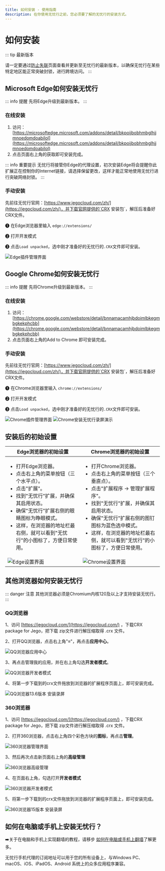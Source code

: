 ```yaml
---
title: 如何安装 - 使用指南
description: 在你使用无忧行之前，您必须要了解的无忧行的安装方式。
---
```


# 如何安装

::: tip 最新版本

请一定要通过[防止失联](/guide/keep-updated)页面查看并更新至无忧行的最新版本，以确保无忧行在某些特定地区能正常突破封锁，进行跨境访问。
:::

## Microsoft Edge如何安装无忧行

::: info 提醒
先将Edge升级到最新版本。
:::

### 在线安装

1. 访问：[https://microsoftedge.microsoft.com/addons/detail/bkpoijbobhmbglhjjmnoedomdoabilol](https://microsoftedge.microsoft.com/addons/detail/bkpoijbobhmbglhjjmnoedomdoabilol)
2. 点击页面右上角的获取即可安装完成。

::: info 重要提示
无忧行将接管你Edge的代理设置，初次安装Edge将会提醒你此扩展正在控制你的Internet链接，请选择保留更改，这样才能正常地使用无忧行进行突破网络封锁。
:::

### 手动安装

先前往无忧行官网：[https://www.jegocloud.com/zh/](https://jegocloud.com/zh/)，并下载官网提供的`CRX 安装包`，解压后准备好CRX文件。

➊ 在Edge浏览器里输入 `edge://extensions/`

➋ 打开开发模式

➌ 点击`Load unpacked`，选中刚才准备好的无忧行的`.CRX`文件即可安装。

<img src="/images/image_spaces_2FtaiByLw8cj0IZKJTlaiM_2Fuploads_2FfcXOYhXbZ9Tr2bWUoI5p_2Fimage_3.png" alt="Edge插件管理界面">

## Google Chrome如何安装无忧行

::: info 提醒
先将Chrome升级到最新版本。
:::

### 在线安装

1. 访问：[https://chrome.google.com/webstore/detail/bnnamacamhjbdoimlbkegmbgkekphcbb](https://chrome.google.com/webstore/detail/bnnamacamhjbdoimlbkegmbgkekphcbb)
2. 点击页面右上角的Add to Chrome 即可安装完成。

### 手动安装

先前往无忧行官网：[https://www.jegocloud.com/zh/](https://jegocloud.com/zh/)，并下载官网提供的`CRX 安装包`，解压后准备好CRX文件。

➊ 在Chrome浏览器里输入 `chrome://extensions/`

➋ 打开开发模式

➌ 点击`Load unpacked`，选中刚才准备好的无忧行的`.CRX`文件即可安装。

<img src="/images/image_spaces_2FtaiByLw8cj0IZKJTlaiM_2Fuploads_2F8gEriEnVmF77fYUY2XxI_2Fimage_1.png" alt="Chrome插件管理界面">

<img src="/images/image_spaces_2FtaiByLw8cj0IZKJTlaiM_2Fuploads_2FqJVM1Fphg1LsgyqucvDn_2F20250326-115951_2.gif" alt="Chrome安装无忧行录屏演示">

## 安装后的初始设置

| Edge浏览器的初始设置 | Chrome浏览器的初始设置 |
| --- | --- |
| <ul><li>打开Edge浏览器。</li><li>点击右上角的菜单按钮（三个水平点）。</li><li>点击"扩展"。</li><li>找到"无忧行"扩展，并确保其启用状态。</li><li>确保"无忧行"扩展右侧的眼睛图标为睁眼模式。</li><li>这样，在浏览器的地址栏最右侧，就可以看到"无忧行"的小图标了，方便日常使用。</li></ul> | <ul><li>打开Chrome浏览器。</li><li>点击右上角的菜单按钮（三个垂直点）。</li><li>点击"扩展程序 -> 管理扩展程序"。</li><li>找到"无忧行"扩展，并确保其启用状态。</li><li>确保"无忧行"扩展右侧的图钉图标为蓝色选中模式。</li><li>这样，在浏览器的地址栏最右侧，就可以看到"无忧行"的小图标了，方便日常使用。</li></ul> |
| <img src="/images/image_spaces_2FtaiByLw8cj0IZKJTlaiM_2Fuploads_2Fg4tbKt6AKXlmq4DaA3H6_2Fimage_3.png" alt="Edge设置界面"> | <img src="/images/image_spaces_2FtaiByLw8cj0IZKJTlaiM_2Fuploads_2FGzs5DCiSzki2ZpCWTW3Z_2Fimage_1.png" alt="Chrome设置界面"> |

## 其他浏览器如何安装无忧行

::: danger 注意
其他浏览器必须是Chromium内核120及以上才支持安装无忧行。
:::

### QQ浏览器

1、访问 [https://jegocloud.com/](https://jegocloud.com/) ，下载CRX package for Jego，把下载 zip文件进行解压缩取得 .crx 文件。

2、打开QQ浏览器，点击右上角"**≡**"，再点击**应用中心**。

<img src="/images/image_spaces_2FtaiByLw8cj0IZKJTlaiM_2Fuploads_2FNu4OazcBbbAFfWuQgezF_2Fimage_2.png" alt="QQ浏览器应用中心">

3、再点击管理我的应用，并在右上角勾选**开发者模式**。

<img src="/images/image_spaces_2FtaiByLw8cj0IZKJTlaiM_2Fuploads_2F89zJpPggJ1YdQjAXLRra_2Fimage_3.png" alt="QQ浏览器开发者模式">

4、将第一步下载到的crx文件拖放到浏览器的扩展程序页面上，即可安装完成。

<img src="/images/image_spaces_2FtaiByLw8cj0IZKJTlaiM_2Fuploads_2FDBP0gASUKK3dAUPq95HO_2F20250310-162502_1.gif" alt="QQ浏览器13.6版本 安装录屏">

### 360浏览器

1、访问 [https://jegocloud.com/](https://jegocloud.com/) ，下载CRX package for Jego，把下载 zip文件进行解压缩取得 .crx 文件。

2、打开360浏览器，点击右上角四个彩色方块的**图标**，再点击**管理**。

<img src="/images/image_spaces_2FtaiByLw8cj0IZKJTlaiM_2Fuploads_2FgcDXVCfrl7t3dVK5jghY_2Fimage_2.png" alt="360浏览器管理界面">

3、然后再次点击新页面右上角的**高级管理**

<img src="/images/image_spaces_2FtaiByLw8cj0IZKJTlaiM_2Fuploads_2FBe1trubV92DFGWVGoa5L_2Fimage_3.png" alt="360浏览器高级管理">

4、在页面右上角，勾选打开**开发者模式**

<img src="/images/image_spaces_2FtaiByLw8cj0IZKJTlaiM_2Fuploads_2FDWVaPCNn9QB2NmtZXyng_2Fimage_1.png" alt="360浏览器开发者模式">

5、将第一步下载到的crx文件拖放到浏览器的扩展程序页面上，即可安装完成。

<img src="/images/image_spaces_2FtaiByLw8cj0IZKJTlaiM_2Fuploads_2F4oRzIdJCgphxrFgU4Cls_2F20250310-163456_2.gif" alt="360浏览器15版本 安装录屏">

## 如何在电脑或手机上安装无忧行？

➡️关于在电脑和手机上实现翻墙的教程，请移步 [如何在电脑或手机上翻墙](/devices/pc-mobile)了解更多。

无忧行手机代理的订阅地址可以用于您的所有设备上，与Windows PC、macOS、iOS、iPadOS、Android 系统上的众多应用程序兼容。
